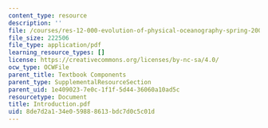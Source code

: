```yaml
---
content_type: resource
description: ''
file: /courses/res-12-000-evolution-of-physical-oceanography-spring-2007/8de7d2a134e059888613bdc7d0c5c01d_Introduction.pdf
file_size: 222506
file_type: application/pdf
learning_resource_types: []
license: https://creativecommons.org/licenses/by-nc-sa/4.0/
ocw_type: OCWFile
parent_title: Textbook Components
parent_type: SupplementalResourceSection
parent_uid: 1e409023-7e0c-1f1f-5d44-36060a10ad5c
resourcetype: Document
title: Introduction.pdf
uid: 8de7d2a1-34e0-5988-8613-bdc7d0c5c01d
---
```

